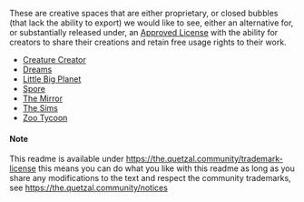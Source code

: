These are creative spaces that are either proprietary, or closed bubbles 
(that lack the ability to export) we would like to see, either an alternative
for, or substantially released under, an [Approved License](https://the.quetzal-community/approved-licenses)
with the ability for creators to share their creations and retain free usage 
rights to their work.

* [Creature Creator](https://github.com/daniellochner/creature-creator)
* [Dreams](https://en.wikipedia.org/wiki/Dreams_(video_game))
* [Little Big Planet](https://en.wikipedia.org/wiki/LittleBigPlanet)
* [Spore](https://en.wikipedia.org/wiki/Spore_(2008_video_game))
* [The Mirror](https://www.themirror.space/)
* [The Sims](https://en.wikipedia.org/wiki/The_Sims)
* [Zoo Tycoon](https://en.wikipedia.org/wiki/Zoo_Tycoon)

#### Note

This readme is available under https://the.quetzal.community/trademark-license
this means you can do what you like with this readme as long as you share any
modifications to the text and respect the community trademarks, 
see https://the.quetzal.community/notices
